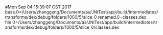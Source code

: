 #Mon Sep 04 15:39:07 CST 2017
base.0=/Users/zhanggeng/Documents/as/JNITest/app/build/intermediates/transforms/dex/debug/folders/1000/5/slice_0
renamed.0=classes.dex
file.0=/Users/zhanggeng/Documents/as/JNITest/app/build/intermediates/transforms/dex/debug/folders/1000/5/slice_0/classes.dex
